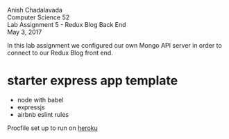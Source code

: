 Anish Chadalavada  
Computer Science 52  
Lab Assignment 5 - Redux Blog Back End  
May 3, 2017  

In this lab assignment we configured our own Mongo API server in order to connect to our Redux Blog front end.

# starter express app template

* node with babel
* expressjs
* airbnb eslint rules

Procfile set up to run on [heroku](https://devcenter.heroku.com/articles/getting-started-with-nodejs#deploy-the-app)
